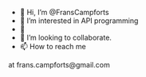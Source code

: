 - 👋 Hi, I’m @FransCampforts
- 👀 I’m interested in API programming 
- 🌱 
- 💞️ I’m looking to collaborate.
- 📫 How to reach me 

<!---
FransCampforts/FransCampforts is a ✨ special ✨ repository because its `README.md` (this file) appears on your GitHub profile.
You can click the Preview link to take a look at your changes.
--->at frans.campforts@gmail.com
